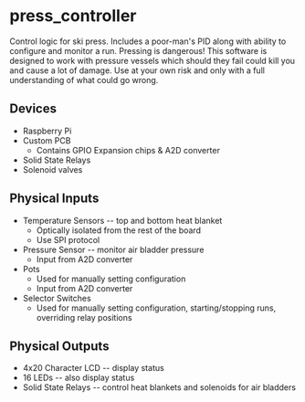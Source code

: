 # press_controller
Control logic for ski press.  Includes a poor-man's PID along with ability to configure and monitor a run.  Pressing is dangerous!  This software is designed to work with pressure vessels which should they fail could kill you and cause a lot of damage.  Use at your own risk and only with a full understanding of what could go wrong.
## Devices
* Raspberry Pi
* Custom PCB
  * Contains GPIO Expansion chips & A2D converter
* Solid State Relays
* Solenoid valves
## Physical Inputs
* Temperature Sensors -- top and bottom heat blanket
  * Optically isolated from the rest of the board
  * Use SPI protocol
* Pressure Sensor -- monitor air bladder pressure
  * Input from A2D converter
* Pots
  * Used for manually setting configuration
  * Input from A2D converter
* Selector Switches
  * Used for manually setting configuration, starting/stopping runs, overriding relay positions
## Physical Outputs
* 4x20 Character LCD -- display status 
* 16 LEDs -- also display status
* Solid State Relays -- control heat blankets and solenoids for air bladders
